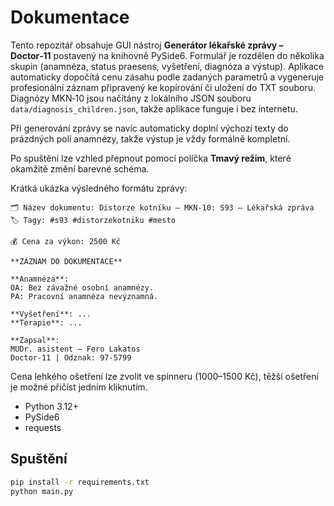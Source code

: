 # Dokumentace

Tento repozitář obsahuje GUI nástroj **Generátor lékařské zprávy – Doctor‑11** postavený na knihovně PySide6. Formulář je rozdělen do několika skupin (anamnéza, status praesens, vyšetření, diagnóza a výstup). Aplikace automaticky dopočítá cenu zásahu podle zadaných parametrů a vygeneruje profesionální záznam připravený ke kopírování či uložení do TXT souboru.
Diagnózy MKN‑10 jsou načítány z lokálního JSON souboru `data/diagnosis_children.json`, takže aplikace funguje i bez internetu.

Při generování zprávy se navíc automaticky doplní výchozí texty do prázdných polí anamnézy, takže výstup je vždy formálně kompletní.

Po spuštění lze vzhled přepnout pomocí políčka **Tmavý režim**, které okamžitě změní barevné schéma.

Krátká ukázka výsledného formátu zprávy:

```
🗂 Název dokumentu: Distorze kotníku – MKN-10: S93 – Lékařská zpráva
🏷️ Tagy: #s93 #distorzekotniku #mesto

💰 Cena za výkon: 2500 Kč

**ZÁZNAM DO DOKUMENTACE**

**Anamnéza**:
OA: Bez závažné osobní anamnézy.
PA: Pracovní anamnéza nevýznamná.

**Vyšetření**: ...
**Terapie**: ...

**Zapsal**:
MUDr. asistent – Fero Lakatos
Doctor-11 | Odznak: 97-5799
```

Cena lehkého ošetření lze zvolit ve spinneru (1000–1500 Kč), těžší ošetření je možné přičíst jedním kliknutím.

- Python 3.12+
- PySide6
- requests

## Spuštění
```bash
pip install -r requirements.txt
python main.py
```
